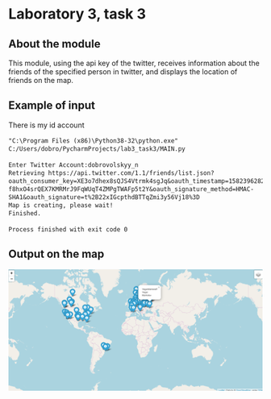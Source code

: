 # Laboratory 3, task 3

## About the module

This module, using the api key of the twitter, receives information about the friends of the specified person in twitter, and displays the location of friends on the map.

## Example of input

There is my id account

```
"C:\Program Files (x86)\Python38-32\python.exe" C:/Users/dobro/PycharmProjects/lab3_task3/MAIN.py

Enter Twitter Account:dobrovolskyy_n
Retrieving https://api.twitter.com/1.1/friends/list.json?oauth_consumer_key=XE3o7dhex8sQJS4Vtrmk4sgJq&oauth_timestamp=1582396282&oauth_nonce=48284108&oauth_version=1.0&screen_name=dobrovolskyy_n&count=100&oauth_token=2314653424-f8hxO4srQEX7KMRMrJ9FqWUqT4ZMPgTWAFp5t2Y&oauth_signature_method=HMAC-SHA1&oauth_signature=t%2B22xIGcpthdBTTqZmi3y56Vj18%3D
Map is creating, please wait!
Finished.

Process finished with exit code 0
```

## Output on the map


![txt](https://github.com/OutJeck/Lab3_task3/blob/master/output_example.png "example")
